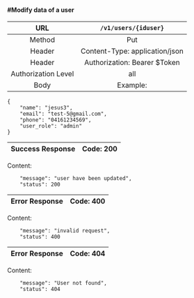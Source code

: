 #### #Modify data of a user

|URL | `/v1/users/{iduser}`  |
|:-:|:-:|
|  Method  |Put|
|  Header  |Content-Type: application/json|
|  Header  | Authorization: Bearer $Token|
|  Authorization Level | all |
|  Body  |Example:
    {
        "name": "jesus3",
        "email": "test-5@gmail.com",
        "phone": "04161234569",
        "user_role": "admin"
    }
| Success Response | Code: 200  |
|:-:|:-:|

Content:

        "message": "user have been updated",
        "status": 200

| Error Response | Code: 400  |
|:-:|:-:|

Content:

        "message": "invalid request",
        "status": 400

| Error Response | Code: 404  |
|:-:|:-:|

Content:

        "message": "User not found",
        "status": 404
